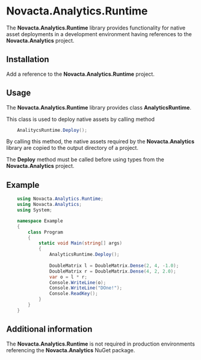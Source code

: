 # Novacta.Analytics.Runtime

The **Novacta.Analytics.Runtime** library
provides functionality for native asset deployments
in a development environment having
references to the **Novacta.Analytics** project.

## Installation

Add a reference to the **Novacta.Analytics.Runtime** project.

## Usage

The **Novacta.Analytics.Runtime** library
provides class **AnalyticsRuntime**.

This class is used to deploy native assets
by calling method

```csharp
    AnalitycsRuntime.Deploy();
```

By calling this method, the native assets required by
the **Novacta.Analytics** library are copied to
the output directory of a project.

The **Deploy** method must be called before using types
from the **Novacta.Analytics** project.

## Example

```csharp
    using Novacta.Analytics.Runtime;
    using Novacta.Analytics;
    using System;

    namespace Example
    {
        class Program
        {
            static void Main(string[] args)
            {
                AnalyticsRuntime.Deploy();
                
                DoubleMatrix l = DoubleMatrix.Dense(2, 4, -1.0);
                DoubleMatrix r = DoubleMatrix.Dense(4, 2, 2.0);
                var o = l * r;
                Console.WriteLine(o);
                Console.WriteLine("DOne!");
                Console.ReadKey();
            }
        }
    }
```

## Additional information

The **Novacta.Analytics.Runtime** is not required in
production environments referencing
the **Novacta.Analytics** NuGet package.
